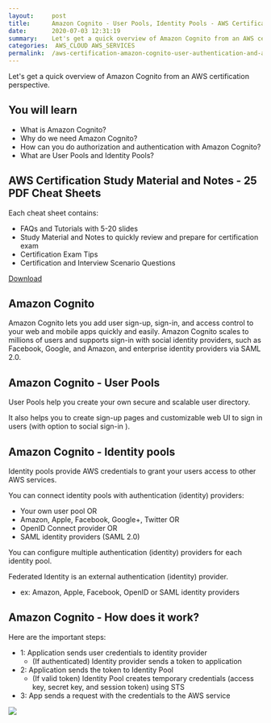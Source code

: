 ```yaml
---
layout:     post
title:      Amazon Cognito - User Pools, Identity Pools - AWS Certification Cheat Sheet
date:       2020-07-03 12:31:19
summary:    Let's get a quick overview of Amazon Cognito from an AWS certification perspective. 
categories:  AWS_CLOUD AWS_SERVICES
permalink:  /aws-certification-amazon-cognito-user-authentication-and-authorization
---
```


Let's get a quick overview of Amazon Cognito from an AWS certification perspective. 

## You will learn

- What is Amazon Cognito?
- Why do we need Amazon Cognito?
- How can you do authorization and authentication with Amazon Cognito?
- What are User Pools and Identity Pools?

## AWS Certification Study Material and Notes - 25 PDF Cheat Sheets

Each cheat sheet contains:
- FAQs and Tutorials with 5-20 slides
- Study Material and Notes to quickly review and prepare for certification exam
- Certification Exam Tips
- Certification and Interview Scenario Questions

<div>
 <a href="https://links.in28minutes.com/cloud-in28minutes-teachable-free-link" target="_blank" class="button instagram">Download</a>
</div>


## Amazon Cognito

Amazon Cognito lets you add user sign-up, sign-in, and access control to your web and mobile apps quickly and easily. Amazon Cognito scales to millions of users and supports sign-in with social identity providers, such as Facebook, Google, and Amazon, and enterprise identity providers via SAML 2.0.

## Amazon Cognito - User Pools

User Pools help you create your own secure and scalable user directory.

It also helps you to create sign-up pages and customizable web UI to sign in users (with option to social sign-in ).

## Amazon Cognito - Identity pools

Identity pools provide AWS credentials to grant your users access to other AWS services.

You can connect identity pools with authentication (identity) providers:
- Your own user pool OR
- Amazon, Apple, Facebook, Google+, Twitter OR
- OpenID Connect provider OR
- SAML identity providers (SAML 2.0)

You can configure multiple authentication (identity) providers for each identity pool.

Federated Identity is an external authentication (identity) provider.
- ex: Amazon, Apple, Facebook, OpenID or SAML identity providers
	

## Amazon Cognito - How does it work?

Here are the important steps:
- 1: Application sends user credentials to identity provider
	- (If authenticated) Identity provider sends a token to application
- 2: Application sends the token to Identity Pool
	- (If valid token) Identity Pool creates temporary credentials (access key, secret key, and session token) using STS
- 3: App sends a request with the credentials to the AWS service

![](/images/aws/03-serverless/05-cognito.png)
